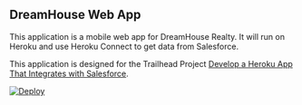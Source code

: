 DreamHouse Web App
------------------

This application is a mobile web app for DreamHouse Realty. It will run on Heroku and use Heroku Connect to get data from Salesforce.

This application is designed for the Trailhead Project [Develop a Heroku App That Integrates with Salesforce](https://trailhead.salesforce.com/content/learn/projects/develop-heroku-applications).


<a href="https://heroku.com/deploy?template=https://github.com/pandeypankaj20/intro-to-heroku"><img src="https://www.herokucdn.com/deploy/button.svg" alt="Deploy"></a>

